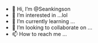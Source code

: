 - 👋 Hi, I’m @Seankingson
- 👀 I’m interested in ...lol
- 🌱 I’m currently learning ...
- 💞️ I’m looking to collaborate on ...
- 📫 How to reach me ...

<!---
Seankingson/Seankingson is a ✨ special ✨ repository because its `README.md` (this file) appears on your GitHub profile.
You can click the Preview link to take a look at your changes.
--->
